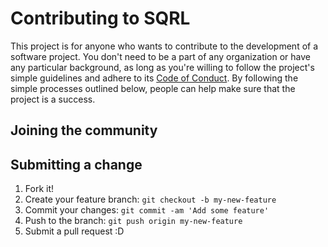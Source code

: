 # Contributing to SQRL

This project is for anyone who wants to contribute to the development of a software project. You
don't need to be a part of any organization or have any particular background, as long as you're
willing to follow the project's simple guidelines and adhere to
its [Code of Conduct](CODE_OF_CONDUCT.md). By following
the simple processes outlined below, people can help make sure that the project is a success.

## Joining the community


## Submitting a change

1. Fork it!
2. Create your feature branch: `git checkout -b my-new-feature`
3. Commit your changes: `git commit -am 'Add some feature'`
4. Push to the branch: `git push origin my-new-feature`
5. Submit a pull request :D
